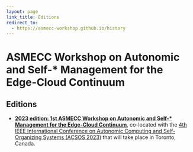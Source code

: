 ```yaml
---
layout: page
link_title: Editions
redirect_to:
  - https://asmecc-workshop.github.io/history
---
```


<script type="text/javascript">
window.location.replace("https://asmecc-workshop.github.io/history");
</script>

# **ASMECC** Workshop on **A**utonomic and **S**elf-* **M**anagement for the **E**dge-**C**loud **C**ontinuum <!-- **** -->

## Editions

- **[2023 edition: 1st ASMECC Workshop on Autonomic and Self-* Management for the Edge-Cloud Continuum](https://asmecc-workshop.github.io/2023)**, co-located with the [4th IEEE International Conference on Autonomic Computing and Self-Organizing Systems (ACSOS 2023)](https://2023.acsos.org/) that will take place in Toronto, Canada.